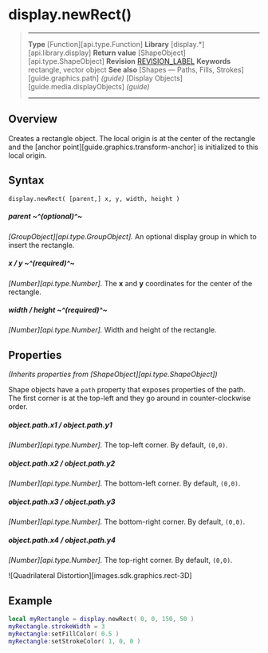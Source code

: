 
# display.newRect()

> --------------------- ------------------------------------------------------------------------------------------
> __Type__              [Function][api.type.Function]
> __Library__           [display.*][api.library.display]
> __Return value__      [ShapeObject][api.type.ShapeObject]
> __Revision__          [REVISION_LABEL](REVISION_URL)
> __Keywords__          rectangle, vector object
> __See also__          [Shapes &mdash; Paths, Fills, Strokes][guide.graphics.path] _(guide)_
>						[Display Objects][guide.media.displayObjects] _(guide)_
> --------------------- ------------------------------------------------------------------------------------------


## Overview

Creates a rectangle object. The local origin is at the center of the rectangle and the [anchor point][guide.graphics.transform-anchor] is initialized to this local origin.


## Syntax

	display.newRect( [parent,] x, y, width, height )

##### parent ~^(optional)^~
_[GroupObject][api.type.GroupObject]._ An optional display group in which to insert the rectangle.

##### x / y ~^(required)^~
_[Number][api.type.Number]._ The __x__ and __y__ coordinates for the center of the rectangle.

##### width / height ~^(required)^~
_[Number][api.type.Number]._ Width and height of the rectangle.


## Properties

_(Inherits properties from [ShapeObject][api.type.ShapeObject])_

Shape objects have a `path` property that exposes properties of the path. The first corner is at the top-left and they go around in counter-clockwise order.

##### object.path.x1 / object.path.y1
_[Number][api.type.Number]._ The top-left corner. By default, `(0,0)`.

##### object.path.x2 / object.path.y2
_[Number][api.type.Number]._ The bottom-left corner. By default, `(0,0)`.

##### object.path.x3 / object.path.y3
_[Number][api.type.Number]._ The bottom-right corner. By default, `(0,0)`.

##### object.path.x4 / object.path.y4
_[Number][api.type.Number]._ The top-right corner. By default, `(0,0)`.

![Quadrilateral Distortion][images.sdk.graphics.rect-3D]


## Example

`````lua
local myRectangle = display.newRect( 0, 0, 150, 50 )
myRectangle.strokeWidth = 3
myRectangle:setFillColor( 0.5 )
myRectangle:setStrokeColor( 1, 0, 0 )
`````
